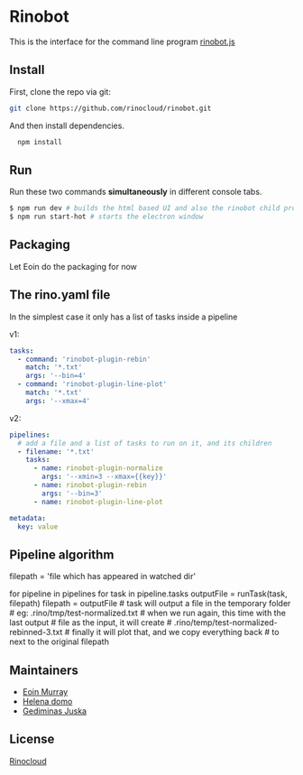 
# Rinobot

This is the interface for the command line program [rinobot.js](https://github.com/rinocloud/rinobot/)

## Install

First, clone the repo via git:

```bash
git clone https://github.com/rinocloud/rinobot.git
```

And then install dependencies.

```bash
  npm install
```

## Run

Run these two commands __simultaneously__ in different console tabs.

```bash
$ npm run dev # builds the html based UI and also the rinobot child process, hot reloads
$ npm run start-hot # starts the electron window
```

## Packaging

Let Eoin do the packaging for now

## The rino.yaml file


In the simplest case it only has a list of tasks inside a pipeline

v1:

```yaml
tasks:
  - command: 'rinobot-plugin-rebin'
    match: '*.txt'
    args: '--bin=4'
  - command: 'rinobot-plugin-line-plot'
    match: '*.txt'
    args: '--xmax=4'
```

v2:

```yaml
pipelines:
  # add a file and a list of tasks to run on it, and its children
  - filename: '*.txt'
    tasks:
      - name: rinobot-plugin-normalize
        args: '--xmin=3 --xmax={{key}}'
      - name: rinobot-plugin-rebin
        args: '--bin=3'
      - name: rinobot-plugin-line-plot

metadata:
  key: value
```

## Pipeline algorithm

filepath = 'file which has appeared in watched dir'

for pipeline in pipelines
  for task in pipeline.tasks
    outputFile = runTask(task, filepath)
    filepath = outputFile
    # task will output a file in the temporary folder
    # eg: .rino/tmp/test-normalized.txt
    # when we run again, this time with the last output
    # file as the input, it will create
    # .rino/temp/test-normalized-rebinned-3.txt
    # finally it will plot that, and we copy everything back
    # to next to the original filepath


## Maintainers

- [Eoin Murray](https://github.com/eoinmurray)
- [Helena domo](https://github.com/helenadm)
- [Gediminas Juska](https://github.com/gedj)

## License
[Rinocloud](https://github.com/rinocloud)
